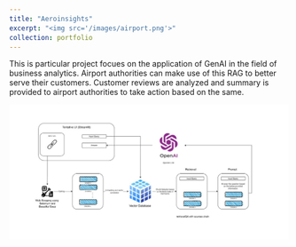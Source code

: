 ```yaml
---
title: "Aeroinsights"
excerpt: "<img src='/images/airport.png'>"
collection: portfolio
---
```


This is particular project focues on the application of GenAI in the field of business analytics. Airport authorities can make use of this RAG to better serve their customers. Customer reviews are analyzed and summary is provided to airport authorities to take action based on the same.

![Airplane](/images/block-diagram.png)
